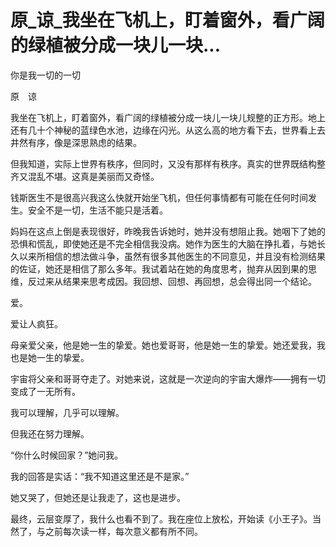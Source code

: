 # 原_谅_我坐在飞机上，盯着窗外，看广阔的绿植被分成一块儿一块...

你是我一切的一切

原　谅

我坐在飞机上，盯着窗外，看广阔的绿植被分成一块儿一块儿规整的正方形。地上还有几十个神秘的蓝绿色水池，边缘在闪光。从这么高的地方看下去，世界看上去井然有序，像是深思熟虑的结果。

但我知道，实际上世界有秩序，但同时，又没有那样有秩序。真实的世界既结构整齐又混乱不堪。这真是美丽而又奇怪。

钱斯医生不是很高兴我这么快就开始坐飞机，但任何事情都有可能在任何时间发生。安全不是一切，生活不能只是活着。

妈妈在这点上倒是表现很好，昨晚我告诉她时，她并没有想阻止我。她咽下了她的恐惧和慌乱，即使她还是不完全相信我没病。她作为医生的大脑在挣扎着，与她长久以来所相信的想法做斗争，虽然有很多其他医生的不同意见，并且没有检测结果的佐证，她还是相信了那么多年。我试着站在她的角度思考，抛弃从因到果的思维，反过来从结果来思考成因。我回想、回想、再回想，总会得出同一个结论。

爱。

爱让人疯狂。

母亲爱父亲，他是她一生的挚爱。她也爱哥哥，他是她一生的挚爱。她还爱我，我也是她一生的挚爱。

宇宙将父亲和哥哥夺走了。对她来说，这就是一次逆向的宇宙大爆炸——拥有一切变成了一无所有。

我可以理解，几乎可以理解。

但我还在努力理解。

“你什么时候回家？”她问我。

我的回答是实话：“我不知道这里还是不是家。”

她又哭了，但她还是让我走了，这也是进步。

最终，云层变厚了，我什么也看不到了。我在座位上放松，开始读《小王子》。当然了，与之前每次读一样，每次意义都有所不同。